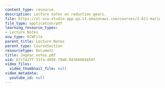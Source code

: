 ```yaml
---
content_type: resource
description: Lecture notes on reduction gears.
file: https://ol-ocw-studio-app-qa.s3.amazonaws.com/courses/2-611-marine-power-and-propulsion-fall-2006/6fcf427f31fad85679d804368004b58f_24gear_notes.pdf
file_type: application/pdf
learning_resource_types:
- Lecture Notes
ocw_type: OCWFile
parent_title: Lecture Notes
parent_type: CourseSection
resourcetype: Document
title: 24gear_notes.pdf
uid: 6fcf427f-31fa-d856-79d8-04368004b58f
video_files:
  video_thumbnail_file: null
video_metadata:
  youtube_id: null
---
```


